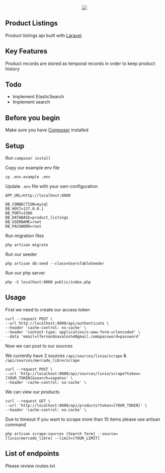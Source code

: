 <p align="center"><img src="https://facturama.mx/Public/img/clients_img/konfio-facturama-factura-electronica-gratis.png"></p>


## Product Listings

Product listings api built with [Laravel](https://laravel.com).

## Key Features
Product records are stored as temporal records in order to keep product history

## Todo
- Implement ElasticSearch
- Implement search




## Before you begin

Make sure you have [Composer](https://getcomposer.org/) installed


## Setup
Run `composer install`

Copy our example env file

`cp .env.example .env`

Update `.env` file with your own configuration


    APP_URL=http://localhost:8000
    
    DB_CONNECTION=mysql
    DB_HOST=127.0.0.1
    DB_PORT=3306
    DB_DATABASE=product_listings
    DB_USERNAME=root
    DB_PASSWORD=root

Run migration files

`php artisan migrate`

Run our seeder

`php artisan db:seed --class=UsersTableSeeder`

Run our php server

`php -S localhost:8000 public/index.php`

## Usage
First we need to create our access token

    curl --request POST \
    --url http://localhost:8000/api/authenticate \
    --header 'cache-control: no-cache' \
    --header 'content-type: application/x-www-form-urlencoded' \
    --data 'email=lfernandoavalos%40gmail.com&password=password'

Now we can post to our sources

We currently have 2 sources
`/api/sources/linio/scrape` & `/api/sources/mercado_libre/scrape`

    curl --request POST \
    --url 'http://localhost:8000/api/sources/linio/scrape?token=[YOUR_TOKEN]&search=zapatos' \
    --header 'cache-control: no-cache' \

We can view our products

    curl --request GET \
    --url 'http://localhost:8000/api/products?token=[YOUR_TOKEN]' \
    --header 'cache-control: no-cache' \

Due to timeout if you want to scrape more than 10 items please use artisan command

`php artisan scrape:sources [Search Term] --source=[linio|mercado_libre] --limit=[YOUR_LIMIT]`

## List of endpoints

Please review routes.txt
